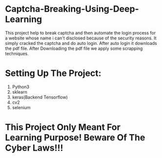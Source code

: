 # Captcha-Breaking-Using-Deep-Learning
This project help to break captcha and then automate the login process for a website whose name i can't disclosed because of the security reasons.
It simply cracked the captcha and do auto login.
After auto login it downloads the pdf file.
After Downloading the pdf file we apply some scrapping techniques.

# Setting Up The Project:
1. Python3
2. sklearn
3. keras(Backend Tensorflow)
4. cv2
5. selenium

# This Project Only Meant For Learning Purpose! Beware Of The Cyber Laws!!!
